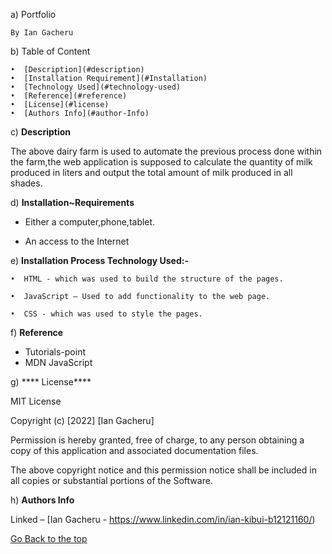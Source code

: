 a)      Portfolio

	By Ian Gacheru
	

 b)     Table of Content
      
    •  [Description](#description)
    •  [Installation Requirement](#Installation)
    •  [Technology Used](#technology-used)
    •  [Reference](#reference)
    •  [License](#license)
    •  [Authors Info](#author-Info)
    
 c) **Description**
     
The above dairy farm is used to automate the previous process done within the farm,the web application is supposed to calculate the quantity of 	milk produced in liters and output the total amount of milk produced in all shades. 

 d) **Installation~Requirements**

* Either a computer,phone,tablet.

* An access to the Internet

 e) **Installation Process
    Technology Used:-**

    •  HTML - which was used to build the structure of the pages.
      
    •  JavaScript – Used to add functionality to the web page.
      
    •  CSS - which was used to style the pages.
      
f) **Reference**

* Tutorials-point
* MDN JavaScript



g) **** License****

MIT License

Copyright (c) [2022] [Ian Gacheru]

Permission is hereby granted, free of charge, to any person obtaining a copy
of this application and associated documentation files.

The above copyright notice and this permission notice shall be included in all
copies or substantial portions of the Software.



h) **Authors Info**


Linked – [Ian Gacheru - https://www.linkedin.com/in/ian-kibui-b12121160/)

[Go Back to the top](#portfolio)

